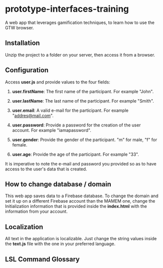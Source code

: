 # prototype-interfaces-training
A web app that leverages gamification techniques, to learn how to use the GTW browser.

## Installation
Unzip the project to a folder on your server, then access it from a browser.

## Configuration
Access **user.js** and provide values to the four fields:

1. **user.firstName**: The first name of the participant. For example "John".

2. **user.lastName**: The last name of the participant. For example "Smith".

3. **user.email**: A valid e-mail for the participant. For example "addres@mail.com".
 
4. **user.password**: Provide a password for the creation of the user account. For example "iamapassword".

5. **user.gender**: Provide the gender of the participant. "m" for male, "f" for female.

6. **user.age**: Provide the age of the participant. For example "33".

It is imperative to note the e-mail and password you provided so as to have access to the user's data that is created.

## How to change database / domain
This web app saves data to a Firebase database. To change the domain and set it up on a different Firebase account than the MAMEM one,
 change the Initialization information that is provided inside the **index.html** with the information from your account.
  
## Localization
All text in the application is localizable. Just change the string values inside the **text.js** file with the one
in your preferred language.

## LSL Command Glossary
